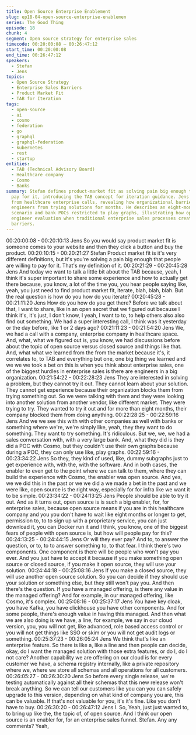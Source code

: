 ```yaml
---
title: Open Source Enterprise Enablement
slug: ep18-04-open-source-enterprise-enablemen
series: The Good Thing
episode: 18
chunk: 4
segment: Open source strategy for enterprise sales
timecode: 00:20:00:08 – 00:26:47:12
start_time: 00:20:00:08
end_time: 00:26:47:12
speakers:
  - Stefan
  - Jens
topics:
  - Open Source Strategy
  - Enterprise Sales Barriers
  - Product Market Fit
  - TAB for Iteration
tags:
  - open-source
  - ai
  - cosmo
  - federation
  - go
  - graphql
  - graphql-federation
  - kubernetes
  - rest
  - startup
entities:
  - TAB (Technical Advisory Board)
  - Healthcare company
  - Cosmo
  - Banks
summary: Stefan defines product-market fit as solving pain big enough that people
  pay for it, introducing the TAB concept for iteration guidance. Jens shares insights
  from healthcare enterprise calls, revealing how organizational barriers prevent
  engineers from trying solutions for months. He describes an eight-month blocking
  scenario and bank POCs restricted to play graphs, illustrating how open source enables
  engineer evaluation when traditional enterprise sales processes create insurmountable
  barriers.
---
```


00:20:00:08 - 00:20:10:13
Jens
So you would say product market fit is someone comes to your website and then they click a
button and buy the product.
00:20:10:15 - 00:20:21:27
Stefan
Product market fit is it's very different definitions, but it's you're solving a pain big enough that
people are willing to pay for it. That's my definition of it.
00:20:21:29 - 00:20:45:28
Jens
And today we want to talk a little bit about the TAB because, yeah, I think it's super important to
share some experience and how to actually get there because, you know, a lot of the time you,
you hear people saying like, yeah, you just need to find product market fit, iterate, blah, blah,
blah. But the real question is how do you how do you iterate?
00:20:45:28 - 00:21:11:20
Jens
How do you how do you get there? Before we talk about that, I want to share, like in an open
secret that we figured out because I think it's, it's just, I don't know, I yeah, I want to to, to help
others also also find out something. We had a super interesting call, I think was it yesterday or
the day before, like 1 or 2 days ago?
00:21:11:23 - 00:21:54:20
Jens
We, we had a call with a company, enterprise company in healthcare space. And, what, what we
figured out is, you know, we had discussions before about the topic of open source versus
closed source and things like that. And, what what we learned from the from the market
because it's, it correlates to, to TAB and everything but one, one big thing we learned and we
we we took a bet on this is when you think about enterprise sales, one of the biggest hurdles in
enterprise sales is there are engineers in a big organization.
00:21:54:22 - 00:22:28:23
Jens
They are interested in solving a problem, but they cannot try it out. They cannot learn about
your solution. They cannot get experience because their organization blocks them from trying
something out. So we were talking with them and they were looking into another solution from
another vendor, like different market. They were trying to try. They wanted to try it out and for
more than eight months, their company blocked them from doing anything.
00:22:28:25 - 00:22:59:16
Jens
And we we see this with with other companies as well with banks or something where we're,
we're simply like, yeah, they they want to do something. They want to try something. It's
ridiculous. But we, we, we had a sales conversation with, with a very large bank. And, what they
did is they did a POC with Cosmo, but they couldn't use their own graphs because during a
POC, they can only use like, play graphs.
00:22:59:16 - 00:23:34:22
Jens
So they, they kind of used, like, dummy subgraphs just to get experience with, with the, with the
software. And in both cases, the enabler to even get to the point where we can talk to them,
where they can build the experience with Cosmo, the enabler was open source. And yes, we we
did this in the past or we we did a we made a bet in the past and we were like, open source is
the right way, especially for for infra like we want it to be simple.
00:23:34:22 - 00:24:13:25
Jens
People should be able to try it out. And as it turns out, open source is is such a big enabler, for,
for enterprise sales, because open source means if you are in this healthcare company and you
you don't have to wait like eight months or longer to get, permission to, to to sign up with a
proprietary service, you can just download it, you can Docker run it and I think, you know, one of
the biggest fears of people with open source is, but how will people pay for this?
00:24:13:25 - 00:24:44:15
Jens
Or will they ever pay? And to, to answer the question, or to, to to answer something to, to that
fear. I think there's two components. One component is there will be people who won't pay you
ever. And you just have to accept it because if you make something open source or closed
source, if you make it open source, they will use your solution.
00:24:44:18 - 00:25:08:16
Jens
If you make a closed source, they will use another open source solution. So you can decide if
they should use your solution or something else, but they still won't pay you. And then there's
the question. If you have a managed offering, is there any value in the managed offering? And
for example, in our managed offering, like Cosmo, it's complex.
00:25:08:16 - 00:25:37:17
Jens
You have key cloak, you have Kafka, you have clickhouse you have other components. And for
some people, there's enough value in having this managed. And then what we are also doing is
we have, a line, for example, we say in our cloud version, you, you will not get, like advanced,
role based access control or you will not get things like SSO or skim or you will not get audit
logs or something.
00:25:37:23 - 00:26:05:24
Jens
We think that's like an enterprise feature. So there is like a, like a line and then people can
decide, okay, do I want the managed solution with those extra features, or do I, do I not care?
Another capability we are offering on our cloud is for every customer we have, a schema
registry internally, like a private repository where we, where we store all schemas and all
operations for all customers.
00:26:05:27 - 00:26:30:20
Jens
So before every single release, we're testing automatically against all their schemas that this
new release won't break anything. So we can tell our customers like you can you can safely
upgrade to this version, depending on what kind of company you are, this can be valuable. If
that's not valuable for you, it's it's fine. Like you don't have to buy.
00:26:30:20 - 00:26:47:12
Jens
I.
So, Yeah, just just wanted to, to bring up like the, the topic of, of open source. And I think our
open source is an enabler for, for an enterprise sales funnel. Stefan. Any any comments? Yeah,